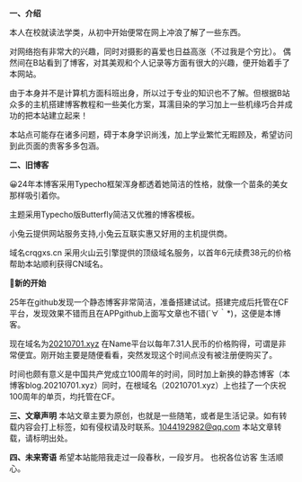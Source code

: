 **一、介绍**

本人在校就读法学类，从初中开始便常在网上冲浪了解了一些东西。

对网络抱有非常大的兴趣，同时对摄影的喜爱也日益高涨（不过我是个穷比）。
偶然间在B站看到了博客，对其美观和个人记录等方面有很大的兴趣，便开始着手了本网站。

由于本身并不是计算机方面科班出身，所以过于专业的知识也不了解。但根据B站众多的主机搭建博客教程和一些美化方案，耳濡目染的学习加上一些机缘巧合并成功的把本站建立起来！

本站点可能存在诸多问题，碍于本身学识尚浅，加上学业繁忙无暇顾及，希望访问到此页面的贵客多多包涵。

**二、旧博客**

😀24年本博客采用Typecho框架浑身都透着她简洁的性格，就像一个苗条的美女那样吸引着你。

主题采用Typecho版Butterfly简洁又优雅的博客模板。

小兔云提供网站服务支持,小兔云互联实惠又好用的主机提供商。

域名crqgxs.cn 采用火山云引擎提供的顶级域名服务，以首年6元续费38元的价格帮助本站顺利获得CN域名。

**🤩新的开始**

25年在github发现一个静态博客非常简洁，准备搭建试试。搭建完成后托管在CF平台，发现效果不错而且在APPgithub上面写文章也不错(´∀｀*)，这便是本博客。

现在域名为[20210701.xyz](20210701.xyz) 在Name平台以每年7.31人民币的价格购得，可谓是非常便宜。刚开始主要是随便看看，突然发现这个时间点没有被注册便购买了。

时间也颇有意义是中国共产党成立100周年的时间，同时加上新换的静态博客（本博客blog.20210701.xyz）同时，在根域名（20210701.xyz）上也挂了一个庆祝100周年的单页，均托管在CF。

**三、文章声明**
本站文章主要为原创，也就是一些随笔，或者是生活记录。如有转载内容会打上标签，如有侵权请及时联系。1044192982@qq.com
本站文章转载，请标明出处。

**四、未来寄语**
希望本站能陪我走过一段春秋，一段岁月。
也祝各位访客 生活顺心。